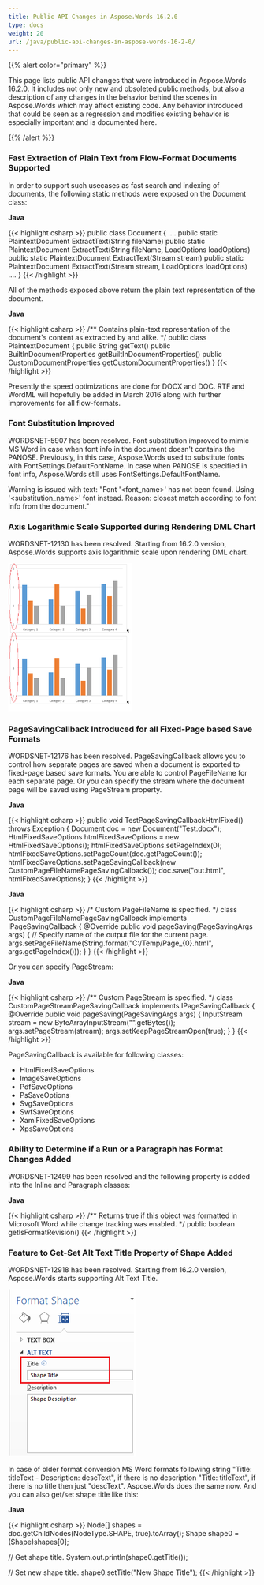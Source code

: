 ```yaml
---
title: Public API Changes in Aspose.Words 16.2.0
type: docs
weight: 20
url: /java/public-api-changes-in-aspose-words-16-2-0/
---
```


{{% alert color="primary" %}} 

This page lists public API changes that were introduced in Aspose.Words 16.2.0. It includes not only new and obsoleted public methods, but also a description of any changes in the behavior behind the scenes in Aspose.Words which may affect existing code. Any behavior introduced that could be seen as a regression and modifies existing behavior is especially important and is documented here.

{{% /alert %}} 
### **Fast Extraction of Plain Text from Flow-Format Documents Supported**
In order to support such usecases as fast search and indexing of documents, the following static methods were exposed on the Document class:

**Java**

{{< highlight csharp >}}
public class Document
{
  ....
  public static PlaintextDocument ExtractText(String fileName) 
  public static PlaintextDocument ExtractText(String fileName, LoadOptions loadOptions) 
  public static PlaintextDocument ExtractText(Stream stream) 
  public static PlaintextDocument ExtractText(Stream stream, LoadOptions loadOptions)
   ....
}
{{< /highlight >}}

All of the methods exposed above return the plain text representation of the document.

**Java**

{{< highlight csharp >}}
/** 
 Contains plain-text representation of the document's content as extracted by <see cref="Document.ExtractText(string)"/> and alike.
*/
public class PlaintextDocument
{
 public String getText()
 public BuiltInDocumentProperties getBuiltInDocumentProperties()
 public CustomDocumentProperties getCustomDocumentProperties()
}
{{< /highlight >}}

Presently the speed optimizations are done for DOCX and DOC.
RTF and WordML will hopefully be added in March 2016 along with further improvements for all flow-formats.
### **Font Substitution Improved**
WORDSNET-5907 has been resolved. Font substitution improved to mimic MS Word in case when font info in the document doesn't contains the PANOSE. Previously, in this case, Aspose.Words used to substitute fonts with FontSettings.DefaultFontName. In case when PANOSE is specified in font info, Aspose.Words still uses FontSettings.DefaultFontName.

Warning is issued with text: "Font '<font_name>' has not been found. Using '<substitution_name>' font instead. Reason: closest match according to font info from the document."
### **Axis Logarithmic Scale Supported during Rendering DML Chart**
WORDSNET-12130 has been resolved. Starting from 16.2.0 version, Aspose.Words supports axis logarithmic scale upon rendering DML chart.

![todo:image_alt_text](public-api-changes-in-aspose-words-16-2-0_1)
### **PageSavingCallback Introduced for all Fixed-Page based Save Formats**
WORDSNET-12176 has been resolved. PageSavingCallback allows you to control how separate pages are saved when a document is exported to fixed-page based save formats. You are able to control PageFileName for each separate page. Or you can specify the stream where the document page will be saved using PageStream property.

**Java**

{{< highlight csharp >}}
public void TestPageSavingCallbackHtmlFixed() throws Exception
{
    Document doc = new Document("Test.docx");
    HtmlFixedSaveOptions htmlFixedSaveOptions = new HtmlFixedSaveOptions();
    htmlFixedSaveOptions.setPageIndex(0);
    htmlFixedSaveOptions.setPageCount(doc.getPageCount());
    htmlFixedSaveOptions.setPageSavingCallback(new CustomPageFileNamePageSavingCallback()); 
    doc.save("out.html", htmlFixedSaveOptions);
}
{{< /highlight >}}

**Java**

{{< highlight csharp >}}
/*
 Custom PageFileName is specified.
*/
class CustomPageFileNamePageSavingCallback implements IPageSavingCallback
{
    @Override
    public void pageSaving(PageSavingArgs args)
    {
        // Specify name of the output file for the current page.
        args.setPageFileName(String.format("C:/Temp/Page_{0}.html", args.getPageIndex()));
    }
}
{{< /highlight >}}

Or you can specify PageStream:

**Java**

{{< highlight csharp >}}
/** 
Custom PageStream is specified.
*/
class CustomPageStreamPageSavingCallback implements IPageSavingCallback
{
	@Override
	public void pageSaving(PageSavingArgs args)
	{
		InputStream stream = new ByteArrayInputStream("".getBytes());
		args.setPageStream(stream);
		args.setKeepPageStreamOpen(true);
	}
}
{{< /highlight >}}

PageSavingCallback is available for following classes:

- HtmlFixedSaveOptions
- ImageSaveOptions
- PdfSaveOptions
- PsSaveOptions
- SvgSaveOptions
- SwfSaveOptions
- XamlFixedSaveOptions
- XpsSaveOptions
### **Ability to Determine if a Run or a Paragraph has Format Changes Added**
WORDSNET-12499 has been resolved and the following property is added into the Inline and Paragraph classes:

**Java**

{{< highlight csharp >}}
/** 
 Returns true if this object was formatted in Microsoft Word while change tracking was enabled.
*/
public boolean getIsFormatRevision()
{{< /highlight >}}
### **Feature to Get-Set Alt Text Title Property of Shape Added**
WORDSNET-12918 has been resolved. Starting from 16.2.0 version, Aspose.Words starts supporting Alt Text Title.

![todo:image_alt_text](public-api-changes-in-aspose-words-16-2-0_2.png)


In case of older format conversion MS Word formats following string "Title: titleText - Description: descText", if there is no description "Title: titleText", if there is no title then just "descText". Aspose.Words does the same now. And you can also get/set shape title like this: 

**Java**

{{< highlight csharp >}}
Node[] shapes = doc.getChildNodes(NodeType.SHAPE, true).toArray();
Shape shape0 = (Shape)shapes[0];

// Get shape title.
System.out.println(shape0.getTitle());

// Set new shape title.
shape0.setTitle("New Shape Title");
{{< /highlight >}}
